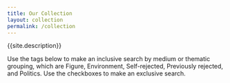 ```yaml
---
title: Our Collection
layout: collection
permalink: /collection
---
```


{{site.description}}

Use the tags below to make an inclusive search by medium or thematic grouping, which are Figure, Environment, Self-rejected, Previously rejected, and Politics. Use the checkboxes to make an exclusive search.

